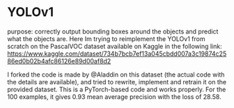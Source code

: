 # YOLOv1
purpose: correctly output bounding boxes around the objects and predict what the objects are.
Here Im trying to reimplement the YOLOv1 from scratch on the PascalVOC dataset available on Kaggle in the following link: https://www.kaggle.com/dataset/734b7bcb7ef13a045cbdd007a3c19874c2586ed0b02b4afc86126e89d00af8d2

I forked the code is made by @Aladdin on this dataset (the actual code with the details are available), and tried to rewrite, implement and retrain it on the provided dataset. This is a PyTorch-based code and works properly. For the 100 examples, it gives 0.93 mean average precision with the loss of 28.58.
